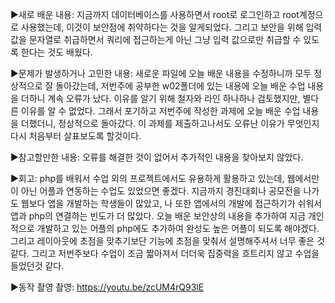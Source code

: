 ▶새로 배운 내용:
  지금까지 데이터베이스를 사용하면서 root로 로그인하고 root계정으로 사용했는데, 이것이 보안점에 취약하다는 것을 알게되었다.
  그리고 보안을 위해 입력값을 문자열로 취급하면서 쿼리에 접근하는게 아닌 그냥 입력 값으로만 취급할 수 있도록 한다는 것도 배웠다.
  
▶문제가 발생하거나 고민한 내용:
  새로운 파일에 오늘 배운 내용을 수정하니까 모두 정상적으로 잘 돌아갔는데, 저번주에 공부한 w02폴더에 있는 내용에 오늘 배운 수업 내용을 더하니
  계속 오류가 났다. 이유를 알기 위해 철자와 라인 하나하나 검토했지만, 별다른 이유를 알 수 없었다. 그래서 포기하고 저번주에 작성한 과제에 오늘 배운 수업 내용을 더했더니,
  정상적으로 돌아갔다. 이 과제를 제출하고나서도 오류난 이유가 무엇인지 다시 처음부터 살표보도록 할것이다.
  
▶참고할만한 내용:
  오류를 해결한 것이 없어서 추가적인 내용을 찾아보지 않았다.
  
▶회고:
  php를 배워서 수업 외의 프로젝트에서도 유용하게 활용하고 있는데, 웹에서만이 아닌 어플과 연동하는 수업도 있었으면 좋겠다.
  지금까지 경진대회나 공모전을 나가도 웹보다 앱을 개발하는 학생들이 많았고, 나 또한 앱에서의 개발에 접근하기가 쉬워서 앱과 php의 연결하는 빈도가 더 많았다.
  오늘 배운 보안상의 내용을 추가하여 지금 개인적으로 개발하고 있는 어플의 php에도 추가하여 완성도 높은 어플이 되도록 해야겠다.
  그리고 레이아웃에 초점을 맞추기보단 기능에 초점을 맞춰서 설명해주셔서 너무 좋은 것 같다. 그리고 저번주보다 수업이 조금 짧아져서 더더욱 집중력을 흐트리지 않고 수업을 들었던것 같다.
  
▶동작 촬영 촬영:
 https://youtu.be/zcUM4rQ93lE
 
